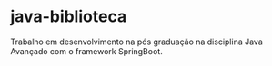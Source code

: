 # java-biblioteca

Trabalho em desenvolvimento na pós graduação na disciplina Java Avançado com o framework SpringBoot.
